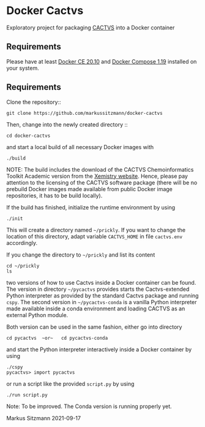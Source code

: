 Docker Cactvs
=============

Exploratory project for packaging [CACTVS](https://xemistry.com) into a Docker container

Requirements
------------

Please have at least [Docker CE 20.10](<https://docs.docker.com/engine/installation/>) and [Docker Compose 1.19](<https://docs.docker.com/compose/install/>) installed on your system.

Requirements
------------

Clone the repository::

    git clone https://github.com/markussitzmann/docker-cactvs

Then, change into the newly created directory ::

    cd docker-cactvs

and start a local build of all necessary Docker images with 

    ./build

NOTE: The build includes the download of the CACTVS Chemoinformatics Toolkit Academic version from the
[Xemistry website](<https://xemistry.com/academic/>). Hence, please pay attention to the licensing of the CACTVS 
software package (there will be no prebuild Docker images made available from public Docker image repositories, it
has to be build locally).
 
If the build has finished, initialize the runtime environment by using

    ./init

This will create a directory named `~/prickly`. If you want to change the location of this directory, adapt variable
`CACTVS_HOME` in file `cactvs.env` accordingly.

If you change the directory to `~/prickly` and list its content

    cd ~/prickly
    ls

two versions of how to use Cactvs inside a Docker container can be found. The version in directory `~/pycactvs` provides
starts the Cactvs-extended Python interpreter as provided by the standard Cactvs package and running `cspy`. The 
second version in `~/pycactvs-conda` is a vanilla Python interpreter made available inside a conda environment
and loading CACTVS as an external Python module.

Both version can be used in the same fashion, either go into directory

    cd pycactvs  ~or~   cd pycactvs-conda

and start the Python interpreter interactively inside a Docker container by using 

    ./cspy  
    pycactvs> import pycactvs

or run a script like the provided `script.py` by using 

    ./run script.py

Note: To be improved. The Conda version is running properly yet.

Markus Sitzmann
2021-09-17

